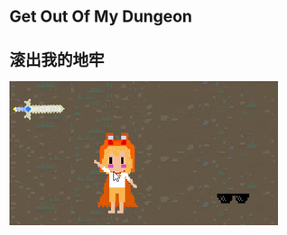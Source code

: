 # Get Out Of My Dungeon
# 滚出我的地牢
![avatar](https://raw.githubusercontent.com/ssusH/GetOutOfMyDungeon/master/DevLog/gif/19-3-17.gif)
